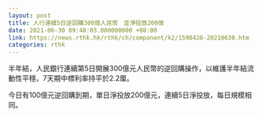 ```yaml
---
layout: post
title: 人行連續5日逆回購300億人民幣　並淨投放200億
date: 2021-06-30 09:48:03.000000000 +08:00
link: https://news.rthk.hk/rthk/ch/component/k2/1598420-20210630.htm
categories: rthk
---
```


半年結，人民銀行連續第5日開展300億元人民幣的逆回購操作，以維護半年結流動性平穩，7天期中標利率持平於2.2厘。

今日有100億元逆回購到期，單日淨投放200億元，連續5日淨投放，每日規模相同。
